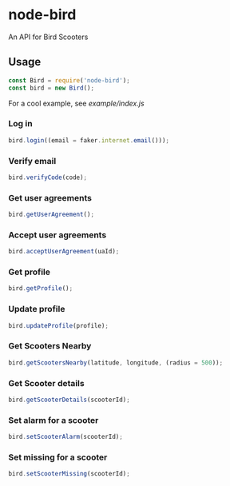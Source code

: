# node-bird

An API for Bird Scooters

## Usage

```javascript
const Bird = require('node-bird');
const bird = new Bird();
```

For a cool example, see _example/index.js_

### Log in

```javascript
bird.login((email = faker.internet.email()));
```

### Verify email

```javascript
bird.verifyCode(code);
```

### Get user agreements

```javascript
bird.getUserAgreement();
```

### Accept user agreements

```javascript
bird.acceptUserAgreement(uaId);
```

### Get profile

```javascript
bird.getProfile();
```

### Update profile

```javascript
bird.updateProfile(profile);
```

### Get Scooters Nearby

```javascript
bird.getScootersNearby(latitude, longitude, (radius = 500));
```

### Get Scooter details

```javascript
bird.getScooterDetails(scooterId);
```

### Set alarm for a scooter

```javascript
bird.setScooterAlarm(scooterId);
```

### Set missing for a scooter

```javascript
bird.setScooterMissing(scooterId);
```
